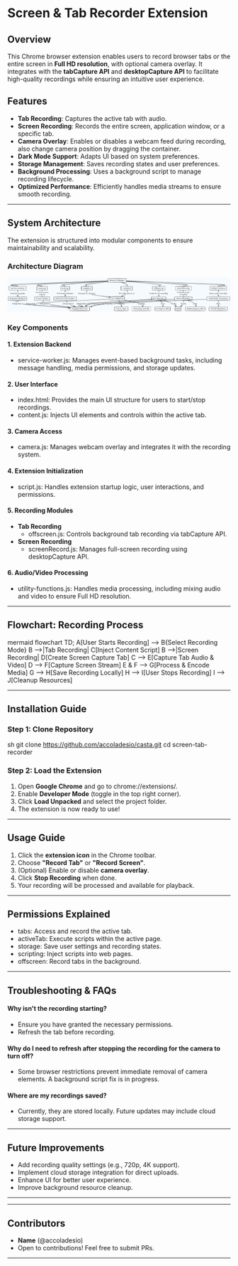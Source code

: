 # Screen & Tab Recorder Extension

## Overview
This Chrome browser extension enables users to record browser tabs or the entire screen in **Full HD resolution**, with optional camera overlay. It integrates with the **tabCapture API** and **desktopCapture API** to facilitate high-quality recordings while ensuring an intuitive user experience.

## Features
- **Tab Recording**: Captures the active tab with audio.
- **Screen Recording**: Records the entire screen, application window, or a specific tab.
- **Camera Overlay**: Enables or disables a webcam feed during recording, also change camera position by dragging the container.
- **Dark Mode Support**: Adapts UI based on system preferences.
- **Storage Management**: Saves recording states and user preferences.
- **Background Processing**: Uses a background script to manage recording lifecycle.
- **Optimized Performance**: Efficiently handles media streams to ensure smooth recording.

---
## System Architecture
The extension is structured into modular components to ensure maintainability and scalability.

### **Architecture Diagram**
![System Design](./docs/systems-design.png)

### **Key Components**
#### 1. **Extension Backend**
- service-worker.js: Manages event-based background tasks, including message handling, media permissions, and storage updates.

#### 2. **User Interface**
- index.html: Provides the main UI structure for users to start/stop recordings.
- content.js: Injects UI elements and controls within the active tab.

#### 3. **Camera Access**
- camera.js: Manages webcam overlay and integrates it with the recording system.

#### 4. **Extension Initialization**
- script.js: Handles extension startup logic, user interactions, and permissions.

#### 5. **Recording Modules**
- **Tab Recording**
  - offscreen.js: Controls background tab recording via tabCapture API.
- **Screen Recording**
  - screenRecord.js: Manages full-screen recording using desktopCapture API.

#### 6. **Audio/Video Processing**
- utility-functions.js: Handles media processing, including mixing audio and video to ensure Full HD resolution.

---
## **Flowchart: Recording Process**

mermaid
flowchart TD;
    A[User Starts Recording] --> B{Select Recording Mode}
    B -->|Tab Recording| C[Inject Content Script]
    B -->|Screen Recording| D[Create Screen Capture Tab]
    C --> E[Capture Tab Audio & Video]
    D --> F[Capture Screen Stream]
    E & F --> G[Process & Encode Media]
    G --> H[Save Recording Locally]
    H --> I[User Stops Recording]
    I --> J[Cleanup Resources]


---
## Installation Guide
### **Step 1: Clone Repository**
sh
git clone https://github.com/accoladesio/casta.git
cd screen-tab-recorder

### **Step 2: Load the Extension**
1. Open **Google Chrome** and go to chrome://extensions/.
2. Enable **Developer Mode** (toggle in the top right corner).
3. Click **Load Unpacked** and select the project folder.
4. The extension is now ready to use!

---
## Usage Guide
1. Click the **extension icon** in the Chrome toolbar.
2. Choose **"Record Tab"** or **"Record Screen"**.
3. (Optional) Enable or disable **camera overlay**.
4. Click **Stop Recording** when done.
5. Your recording will be processed and available for playback.

---
## **Permissions Explained**
- tabs: Access and record the active tab.
- activeTab: Execute scripts within the active page.
- storage: Save user settings and recording states.
- scripting: Inject scripts into web pages.
- offscreen: Record tabs in the background.

---
## **Troubleshooting & FAQs**
#### **Why isn't the recording starting?**
- Ensure you have granted the necessary permissions.
- Refresh the tab before recording.

#### **Why do I need to refresh after stopping the recording for the camera to turn off?**
- Some browser restrictions prevent immediate removal of camera elements. A background script fix is in progress.

#### **Where are my recordings saved?**
- Currently, they are stored locally. Future updates may include cloud storage support.

---
## Future Improvements
- Add recording quality settings (e.g., 720p, 4K support).
- Implement cloud storage integration for direct uploads.
- Enhance UI for better user experience.
- Improve background resource cleanup.

---

---
## Contributors
- **Name** (@accoladesio)
- Open to contributions! Feel free to submit PRs.

---
